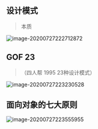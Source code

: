## 设计模式

> 本质

![image-20200727222712872](http://www.jakuxa.cn:11020/images/2020/07/27/image-20200727222712872.png) 

## GOF 23

> （四人帮 1995 23种设计模式）

![image-20200727223230528](http://www.jakuxa.cn:11020/images/2020/07/27/image-20200727223230528.png) 



## 面向对象的七大原则

![image-20200727223555955](http://www.jakuxa.cn:11020/images/2020/07/27/image-20200727223555955.png)  

